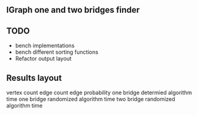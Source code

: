 ## IGraph one and two bridges finder

## TODO
* bench implementations
* bench different sorting functions
* Refactor output layout

## Results layout
vertex count edge count edge probability
one bridge determied algorithm time one bridge randomized algorithm time
two bridge randomized algorithm time
